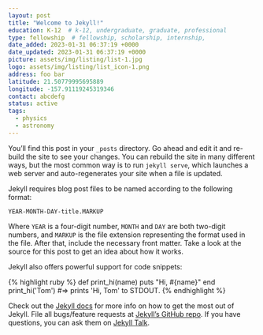 ```yaml
---
layout: post
title: "Welcome to Jekyll!"
education: K-12  # k-12, undergraduate, graduate, professional
type: fellowship  # fellowship, scholarship, internship, 
date_added: 2023-01-31 06:37:19 +0000
date_updated: 2023-01-31 06:37:19 +0000
picture: assets/img/listing/list-1.jpg
logo: assets/img/listing/list_icon-1.png
address: foo bar
latitude: 21.50779995695889
longitude: -157.91119245319346
contact: abcdefg
status: active
tags:
  - physics
  - astronomy
---
```


You’ll find this post in your `_posts` directory. Go ahead and edit it and re-build the site to see your changes. You can rebuild the site in many different ways, but the most common way is to run `jekyll serve`, which launches a web server and auto-regenerates your site when a file is updated.

Jekyll requires blog post files to be named according to the following format:

`YEAR-MONTH-DAY-title.MARKUP`

Where `YEAR` is a four-digit number, `MONTH` and `DAY` are both two-digit numbers, and `MARKUP` is the file extension representing the format used in the file. After that, include the necessary front matter. Take a look at the source for this post to get an idea about how it works.

Jekyll also offers powerful support for code snippets:

{% highlight ruby %}
def print_hi(name)
  puts "Hi, #{name}"
end
print_hi('Tom')
#=> prints 'Hi, Tom' to STDOUT.
{% endhighlight %}

Check out the [Jekyll docs][jekyll-docs] for more info on how to get the most out of Jekyll. File all bugs/feature requests at [Jekyll’s GitHub repo][jekyll-gh]. If you have questions, you can ask them on [Jekyll Talk][jekyll-talk].

[jekyll-docs]: https://jekyllrb.com/docs/home
[jekyll-gh]:   https://github.com/jekyll/jekyll
[jekyll-talk]: https://talk.jekyllrb.com/
